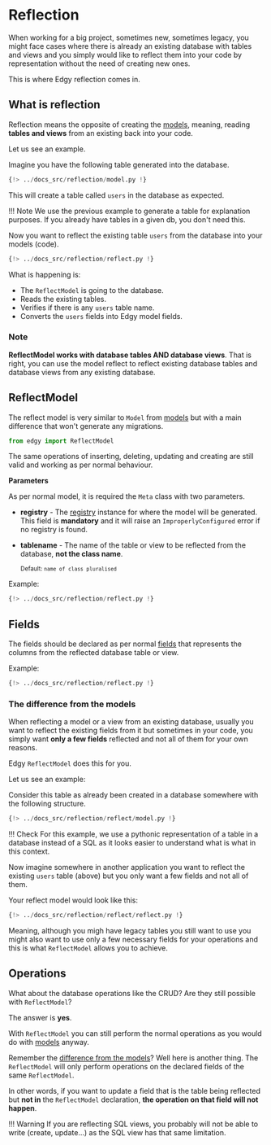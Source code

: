 # Reflection

When working for a big project, sometimes new, sometimes legacy, you might face cases where there
is already an existing database with tables and views and you simply would like to reflect them
into your code by representation without the need of creating new ones.

This is where Edgy reflection comes in.

## What is reflection

Reflection means the opposite of creating the [models](./models.md), meaning, reading
**tables and views** from an existing back into your code.

Let us see an example.

Imagine you have the following table generated into the database.

```python
{!> ../docs_src/reflection/model.py !}
```

This will create a table called `users` in the database as expected.

!!! Note
    We use the previous example to generate a table for explanation purposes. If you already
    have tables in a given db, you don't need this.

Now you want to reflect the existing table `users` from the database into your models (code).

```python hl_lines="8"
{!> ../docs_src/reflection/reflect.py !}
```

What is happening is:

* The `ReflectModel` is going to the database.
* Reads the existing tables.
* Verifies if there is any `users` table name.
* Converts the `users` fields into Edgy model fields.

### Note

**ReflectModel works with database tables AND database views**. That is right, you can use the
model reflect to reflect existing database tables and database views from any existing database.

## ReflectModel

The reflect model is very similar to `Model` from [models](./models.md) but with a main difference
that won't generate any migrations.

```python
from edgy import ReflectModel
```

The same operations of inserting, deleting, updating and creating are still valid and working
as per normal behaviour.

**Parameters**

As per normal model, it is required the `Meta` class with two parameters.

* **registry** - The [registry](./registry.md) instance for where the model will be generated. This
field is **mandatory** and it will raise an `ImproperlyConfigured` error if no registry is found.

* **tablename** - The name of the table or view to be reflected from the database, **not the class name**.

    <sup>Default: `name of class pluralised`<sup>

Example:

```python hl_lines="13 14"
{!> ../docs_src/reflection/reflect.py !}
```

## Fields

The fields should be declared as per normal [fields](./fields.md) that represents the columns from
the reflected database table or view.

Example:

```python hl_lines="9 10"
{!> ../docs_src/reflection/reflect.py !}
```

### The difference from the models

When reflecting a model or a view from an existing database, usually you want to reflect the
existing fields from it but sometimes in your code, you simply want **only a few fields** reflected
and not all of them for your own reasons.

Edgy `ReflectModel` does this for you.

Let us see an example:

Consider this table as already been created in a database somewhere with the following structure.

```python
{!> ../docs_src/reflection/reflect/model.py !}
```

!!! Check
    For this example, we use a pythonic representation of a table in a database instead of a SQL as
    it looks easier to understand what is what in this context.

Now imagine somewhere in another application you want to reflect the existing `users` table
(above) but you only want a few fields and not all of them.

Your reflect model would look like this:

```python hl_lines="9-11"
{!> ../docs_src/reflection/reflect/reflect.py !}
```

Meaning, although you migh have legacy tables you still want to use you might also want to use
only a few necessary fields for your operations and this is what `ReflectModel` allows you to
achieve.

## Operations

What about the database operations like the CRUD? Are they still possible with `ReflectModel`?

The answer is **yes**.

With `ReflectModel` you can still perform the normal operations as you would do with
[models](./models.md) anyway.

Remember the [difference from the models](#the-difference-from-the-models)? Well here is another
thing. The `ReflectModel` will only perform operations on the declared fields of the
same `ReflectModel`.

In other words, if you want to update a field that is the table being reflected but **not in**
the `ReflectModel` declaration, **the operation on that field will not happen**.

!!! Warning
    If you are reflecting SQL views, you probably will not be able to write (create, update...) as
    the SQL view has that same limitation.
